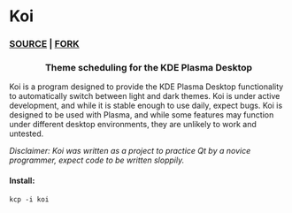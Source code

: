 # Koi

### [SOURCE](https://github.com/baduhai/Koi) | [FORK](https://github.com/MartinVonReichenberg/Koi)

#### <h3 align="center">Theme scheduling for the KDE Plasma Desktop 

Koi is a program designed to provide the KDE Plasma Desktop functionality to automatically switch between light and dark themes. Koi is under active development, and while it is stable enough to use daily, expect bugs. Koi is designed to be used with Plasma, and while some features may function under different desktop environments, they are unlikely to work and untested.

*Disclaimer: Koi was written as a project to practice Qt by a novice programmer, expect code to be written sloppily.*

#### Install:

```
kcp -i koi
```

